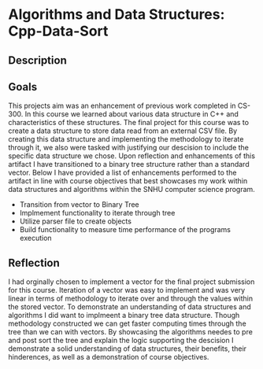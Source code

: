 # Algorithms and Data Structures: Cpp-Data-Sort <br/>

## Description

## Goals
This projects aim was an enhancement of previous work completed in CS-300. In this course we learned about various data structure in C++ and characteristics of these structures. The final project for this course was to create a data structure to store data read from an external CSV file. By creating this data structure and implementing the methodology to iterate through it, we also were tasked with justifying our descision to include the specific data structure we chose. Upon reflection and enhancements of this artifact I have transitioned to a binary tree structure rather than a standard vector. Below I have provided a list of enhancements performed to the artifact in line with course objectives that best showcases my work within data structures and algorithms within the SNHU computer science program.
<ul>
  <li>Transition from vector to Binary Tree</li>
  <li>Implmement functionality to iterate through tree</li>
  <li>Utilize parser file to create objects</li>
  <li>Build functionality to measure time performance of the programs execution</li>
</ul>

## Reflection

I had orginally chosen to implement a vector for the final project submission for this course. Iteration of a vector was easy to implement and was very linear in terms of methodology to iterate over and through the values within the stored vector. To demonstrate an understanding of data structures and algorithms I did want to implmeent a binary tree data structure. Though methodology constructed we can get faster computing times through the tree than we can with vectors. By showcasing the algorithms needes to pre and post sort the tree and explain the logic supporting the descision I demonstrate a solid understanding of data structures, their benefits, their hinderences, as well as a demonstration of course objectives.
